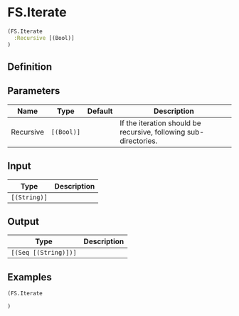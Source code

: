 # FS.Iterate

```clojure
(FS.Iterate
  :Recursive [(Bool)]
)
```

## Definition


## Parameters
| Name | Type | Default | Description |
|------|------|---------|-------------|
| Recursive | `[(Bool)]` |  | If the iteration should be recursive, following sub-directories. |


## Input
| Type | Description |
|------|-------------|
| `[(String)]` |  |


## Output
| Type | Description |
|------|-------------|
| `[(Seq [(String)])]` |  |


## Examples

```clojure
(FS.Iterate

)
```
